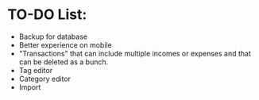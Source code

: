 # TO-DO List:
- Backup for database
- Better experience on mobile
- "Transactions" that can include multiple incomes or expenses and that can
be deleted as a bunch.
- Tag editor
- Category editor
- Import